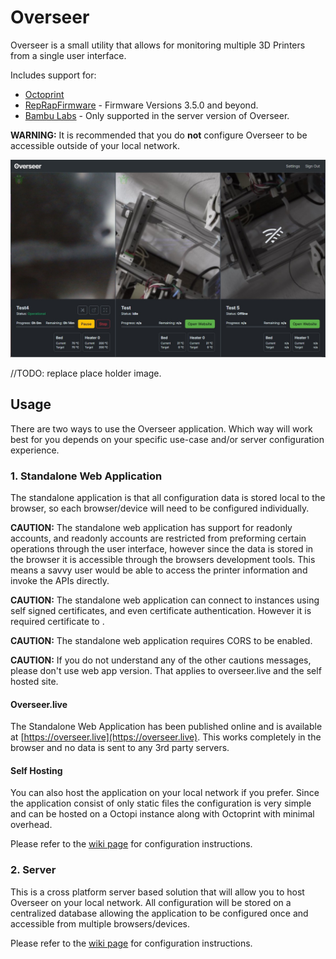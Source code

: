 # Overseer

Overseer is a small utility that allows for monitoring multiple 3D Printers from a single user interface.

Includes support for: 

- [Octoprint](https://github.com/foosel/OctoPrint)
- [RepRapFirmware](https://github.com/dc42/RepRapFirmware) - Firmware Versions 3.5.0 and beyond.
- [Bambu Labs](https://wiki.bambulab.com/en/home) - Only supported in the server version of Overseer.

**WARNING:** It is recommended that you do **not** configure Overseer to be accessible outside of your local network.

![Screenshot](/preview.jpg)

//TODO: replace place holder image.

## Usage

There are two ways to use the Overseer application. Which way will work best for you depends on your specific use-case and/or server configuration experience.

### 1. Standalone Web Application

The standalone application is that all configuration data is stored local to the browser, so each browser/device will need to be configured individually.

**CAUTION:** The standalone web application has support for readonly accounts, and readonly accounts are restricted from preforming certain operations through the user interface, however since the data is stored in the browser it is accessible through the browsers development tools. This means a savvy user would be able to access the printer information and invoke the APIs directly.

**CAUTION:** The standalone web application can connect to instances using self signed certificates, and even certificate authentication. However it is required certificate to .

**CAUTION:** The standalone web application requires CORS to be enabled.

**CAUTION:** If you do not understand any of the other cautions messages, please don't use web app version. That applies to overseer.live and the self hosted site.

#### Overseer.live

The Standalone Web Application has been published online and is available at [https://overseer.live](https://overseer.live). This works completely in the browser and no data is sent to any 3rd party servers.

#### Self Hosting

You can also host the application on your local network if you prefer. Since the application consist of only static files the configuration is very simple and can be hosted on a Octopi instance along with Octoprint with minimal overhead.

Please refer to the [wiki page](https://github.com/michaelfdeberry/overseer/wiki/Overseer-Standalone-Web-App) for configuration instructions.

### 2.  Server

This is a cross platform server based solution that will allow you to host Overseer on your local network. All configuration will be stored on a centralized database allowing the application to be configured once and accessible from multiple browsers/devices.

Please refer to the [wiki page](https://github.com/michaelfdeberry/overseer/wiki/Overseer-Daemon-%28.Net-Core%29) for configuration instructions.
